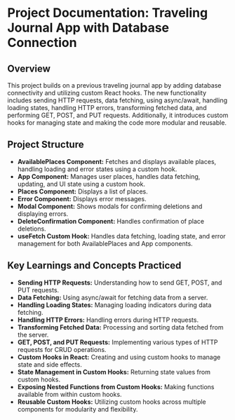 # Project Documentation: Traveling Journal App with Database Connection

## Overview
This project builds on a previous traveling journal app by adding database connectivity and utilizing custom React hooks. The new functionality includes sending HTTP requests, data fetching, using async/await, handling loading states, handling HTTP errors, transforming fetched data, and performing GET, POST, and PUT requests. Additionally, it introduces custom hooks for managing state and making the code more modular and reusable.

## Project Structure
- **AvailablePlaces Component:** Fetches and displays available places, handling loading and error states using a custom hook.
- **App Component:**  Manages user places, handles data fetching, updating, and UI state using a custom hook.
- **Places Component:** Displays a list of places.
- **Error Component:** Displays error messages.
- **Modal Component:** Shows modals for confirming deletions and displaying errors.
- **DeleteConfirmation Component:** Handles confirmation of place deletions.
- **useFetch Custom Hook:** Handles data fetching, loading state, and error management for both AvailablePlaces and App components.

## Key Learnings and Concepts Practiced
- **Sending HTTP Requests:** Understanding how to send GET, POST, and PUT requests.
- **Data Fetching:** Using async/await for fetching data from a server.
- **Handling Loading States:** Managing loading indicators during data fetching.
- **Handling HTTP Errors:** Handling errors during HTTP requests.
- **Transforming Fetched Data:** Processing and sorting data fetched from the server.
- **GET, POST, and PUT Requests:** Implementing various types of HTTP requests for CRUD operations.
- **Custom Hooks in React:** Creating and using custom hooks to manage state and side effects.
- **State Management in Custom Hooks:** Returning state values from custom hooks.
- **Exposing Nested Functions from Custom Hooks:** Making functions available from within custom hooks.
- **Reusable Custom Hooks:** Utilizing custom hooks across multiple components for modularity and flexibility.